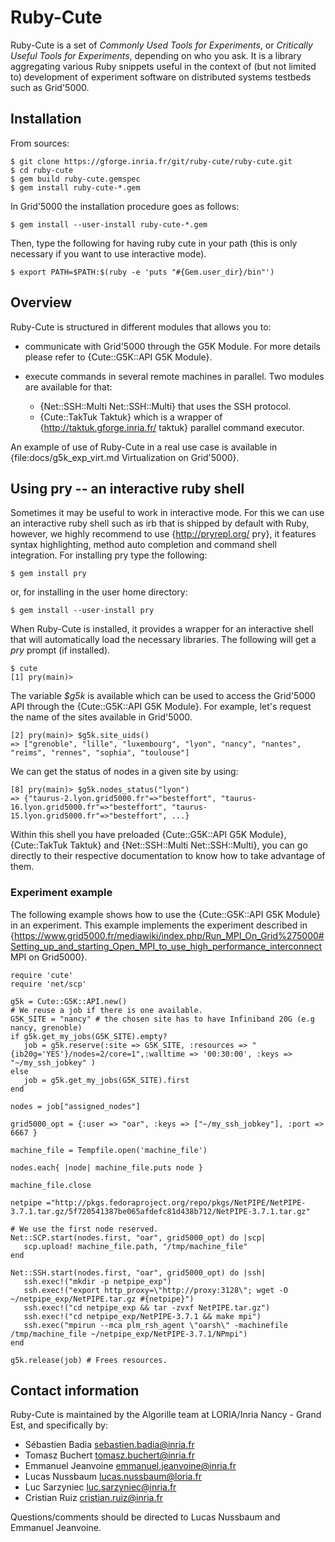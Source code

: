 # Ruby-Cute

Ruby-Cute is a set of *Commonly Used Tools for Experiments*, or *Critically
Useful Tools for Experiments*, depending on who you ask. It is a library
aggregating various Ruby snippets useful in the context of (but not limited to)
development of experiment software on distributed systems testbeds such as
Grid'5000.

## Installation

From sources:

    $ git clone https://gforge.inria.fr/git/ruby-cute/ruby-cute.git
    $ cd ruby-cute
    $ gem build ruby-cute.gemspec
    $ gem install ruby-cute-*.gem

In Grid'5000 the installation procedure goes as follows:

    $ gem install --user-install ruby-cute-*.gem

Then, type the following for having ruby cute in your path (this is only necessary if you want to use interactive mode).

    $ export PATH=$PATH:$(ruby -e 'puts "#{Gem.user_dir}/bin"')

## Overview

Ruby-Cute is structured in different modules that allows you to:

- communicate with Grid'5000 through the G5K Module. For more details please refer to {Cute::G5K::API G5K Module}.

- execute commands in several remote machines in parallel. Two modules are available for that:

    - {Net::SSH::Multi Net::SSH::Multi} that uses the SSH protocol.
    - {Cute::TakTuk Taktuk} which is a wrapper of {http://taktuk.gforge.inria.fr/  taktuk} parallel command executor.

An example of use of Ruby-Cute in a real use case is available in {file:docs/g5k_exp_virt.md  Virtualization on Grid'5000}.

## Using pry -- an interactive ruby shell

Sometimes it may be useful to work in interactive mode. For this we can use an interactive ruby shell such as irb that is shipped by default with
Ruby, however, we highly recommend to use {http://pryrepl.org/ pry}, it features syntax highlighting, method auto completion and command shell integration.
For installing pry type the following:

    $ gem install pry

or, for installing in the user home directory:

    $ gem install --user-install pry

When Ruby-Cute is installed, it provides a wrapper for an interactive shell that will
automatically load the necessary libraries. The following will get a *pry* prompt (if installed).

    $ cute
    [1] pry(main)>

The variable *$g5k* is available which can be used to access the Grid'5000 API through the {Cute::G5K::API G5K Module}. For example,
let's request the name of the sites available in Grid'5000.

    [2] pry(main)> $g5k.site_uids()
    => ["grenoble", "lille", "luxembourg", "lyon", "nancy", "nantes", "reims", "rennes", "sophia", "toulouse"]

We can get the status of nodes in a given site by using:

    [8] pry(main)> $g5k.nodes_status("lyon")
    => {"taurus-2.lyon.grid5000.fr"=>"besteffort", "taurus-16.lyon.grid5000.fr"=>"besteffort", "taurus-15.lyon.grid5000.fr"=>"besteffort", ...}

Within this shell you have preloaded {Cute::G5K::API G5K Module}, {Cute::TakTuk Taktuk} and {Net::SSH::Multi Net::SSH::Multi},
you can go directly to their respective documentation to know how to take advantage of them.

### Experiment example

The following example shows how to use the {Cute::G5K::API G5K Module} in an experiment.
This example implements the experiment described in
{https://www.grid5000.fr/mediawiki/index.php/Run_MPI_On_Grid%275000#Setting_up_and_starting_Open_MPI_to_use_high_performance_interconnect MPI on Grid5000}.

    require 'cute'
    require 'net/scp'

    g5k = Cute::G5K::API.new()
    # We reuse a job if there is one available.
    G5K_SITE = "nancy" # the chosen site has to have Infiniband 20G (e.g nancy, grenoble)
    if g5k.get_my_jobs(G5K_SITE).empty?
       job = g5k.reserve(:site => G5K_SITE, :resources => "{ib20g='YES'}/nodes=2/core=1",:walltime => '00:30:00', :keys => "~/my_ssh_jobkey" )
    else
       job = g5k.get_my_jobs(G5K_SITE).first
    end

    nodes = job["assigned_nodes"]

    grid5000_opt = {:user => "oar", :keys => ["~/my_ssh_jobkey"], :port => 6667 }

    machine_file = Tempfile.open('machine_file')

    nodes.each{ |node| machine_file.puts node }

    machine_file.close

    netpipe ="http://pkgs.fedoraproject.org/repo/pkgs/NetPIPE/NetPIPE-3.7.1.tar.gz/5f720541387be065afdefc81d438b712/NetPIPE-3.7.1.tar.gz"

    # We use the first node reserved.
    Net::SCP.start(nodes.first, "oar", grid5000_opt) do |scp|
       scp.upload! machine_file.path, "/tmp/machine_file"
    end

    Net::SSH.start(nodes.first, "oar", grid5000_opt) do |ssh|
       ssh.exec!("mkdir -p netpipe_exp")
       ssh.exec!("export http_proxy=\"http://proxy:3128\"; wget -O ~/netpipe_exp/NetPIPE.tar.gz #{netpipe}")
       ssh.exec!("cd netpipe_exp && tar -zvxf NetPIPE.tar.gz")
       ssh.exec!("cd netpipe_exp/NetPIPE-3.7.1 && make mpi")
       ssh.exec("mpirun --mca plm_rsh_agent \"oarsh\" -machinefile /tmp/machine_file ~/netpipe_exp/NetPIPE-3.7.1/NPmpi")
    end

    g5k.release(job) # Frees resources.


## Contact information

Ruby-Cute is maintained by the Algorille team at LORIA/Inria Nancy - Grand Est, and specifically by:

* Sébastien Badia <sebastien.badia@inria.fr>
* Tomasz Buchert <tomasz.buchert@inria.fr>
* Emmanuel Jeanvoine <emmanuel.jeanvoine@inria.fr>
* Lucas Nussbaum <lucas.nussbaum@loria.fr>
* Luc Sarzyniec <luc.sarzyniec@inria.fr>
* Cristian Ruiz <cristian.ruiz@inria.fr>

Questions/comments should be directed to Lucas Nussbaum and Emmanuel Jeanvoine.
